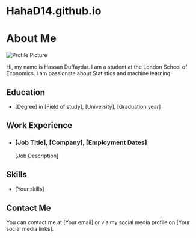 # HahaD14.github.io
<html>
  <head>
    <title>About Me</title>
  </head>
  <body>
    <h1>About Me</h1>
    <img src="profile-picture.jpg" alt="Profile Picture">
    <p>Hi, my name is Hassan Duffaydar. I am a student at the London School of Economics. I am passionate about Statistics and machine learning.</p>
    <h2>Education</h2>
    <ul>
      <li>[Degree] in [Field of study], [University], [Graduation year]</li>
    </ul>
    <h2>Work Experience</h2>
    <ul>
      <li>
        <h3>[Job Title], [Company], [Employment Dates]</h3>
        <p>[Job Description]</p>
      </li>
    </ul>
    <h2>Skills</h2>
    <ul>
      <li>[Your skills]</li>
    </ul>
    <h2>Contact Me</h2>
    <p>You can contact me at [Your email] or via my social media profile on [Your social media links].</p>
  </body>
</html>
